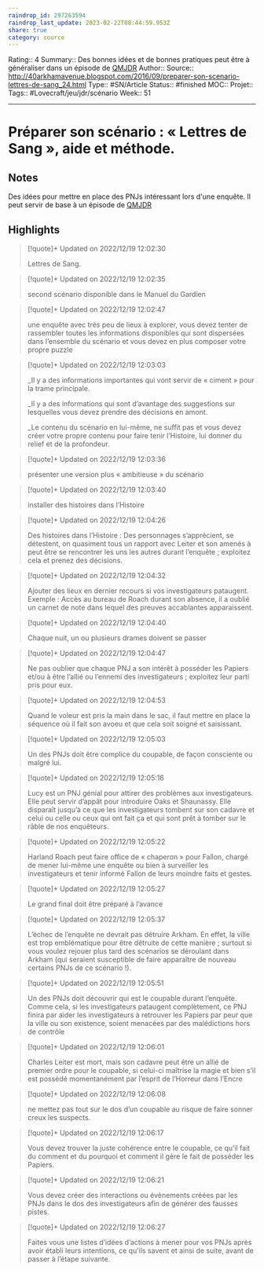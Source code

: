 ```yaml
---
raindrop_id: 297263594
raindrop_last_update: 2023-02-22T08:44:59.953Z
share: true
category: source
---
```


Rating:: 4
Summary:: Des bonnes idées et de bonnes pratiques peut être à généraliser dans un épisode de [QMJDR](QMJDR.md)
Author::
Source:: http://40arkhamavenue.blogspot.com/2016/09/preparer-son-scenario-lettres-de-sang_24.html
Type:: #SN/Article 
Status:: #finished 
MOC::
Projet:: 
Tags:: #Lovecraft/jeu/jdr/scénario
Week:: 51

***
# Préparer son scénario : « Lettres de Sang », aide et méthode.

## Notes

Des idées pour mettre en place des PNJs intéressant lors d'une enquête. 
Il peut servir de base à un épisode de [QMJDR](QMJDR.md)

## Highlights

> [!quote]+ Updated on 2022/12/19 12:02:30
>
> Lettres de Sang.

> [!quote]+ Updated on 2022/12/19 12:02:35
>
> second scénario disponible dans le Manuel du
>Gardien

> [!quote]+ Updated on 2022/12/19 12:02:47
>
> une enquête avec très peu de
>lieux à explorer, vous devez tenter de rassembler toutes les informations
>disponibles qui sont dispersées dans l’ensemble du scénario et vous devez en
>plus composer votre propre puzzle

> [!quote]+ Updated on 2022/12/19 12:03:03
>
> _Il y a des informations importantes qui vont servir de
>« ciment » pour la trame principale.
>
>_Il y a des informations qui sont d’avantage des suggestions
>sur lesquelles vous devez prendre des décisions en amont.
>
>_Le contenu du scénario en lui-même, ne suffit pas et vous
>devez créer votre propre contenu pour faire tenir l’Histoire, lui donner du
>relief et de la profondeur.

> [!quote]+ Updated on 2022/12/19 12:03:36
>
> présenter une version plus
>« ambitieuse » du scénario

> [!quote]+ Updated on 2022/12/19 12:03:40
>
> installer des
>histoires dans l’Histoire

> [!quote]+ Updated on 2022/12/19 12:04:26
>
> Des histoires dans l’Histoire : Des personnages
>s’apprécient, se détestent, on quasiment tous un rapport avec Leiter et son
>amenés à peut être se rencontrer les uns les autres durant l’enquête ; exploitez
>cela et prenez des décisions.

> [!quote]+ Updated on 2022/12/19 12:04:32
>
> Ajouter des lieux en dernier recours si vos investigateurs
>pataugent. Exemple : Accès au bureau de Roach durant son absence, il a
>oublié un carnet de note dans lequel des preuves accablantes apparaissent.

> [!quote]+ Updated on 2022/12/19 12:04:40
>
> Chaque nuit, un ou plusieurs drames doivent se passer

> [!quote]+ Updated on 2022/12/19 12:04:47
>
> Ne pas oublier que chaque PNJ a son intérêt à posséder les
>Papiers et/ou à être l’allié ou l’ennemi des investigateurs ; exploitez
>leur parti pris pour eux.

> [!quote]+ Updated on 2022/12/19 12:04:53
>
> Quand le voleur est pris la main dans le sac, il faut
>mettre en place la séquence où il fait son avoeu et que cela soit soigné et
>saisissant.

> [!quote]+ Updated on 2022/12/19 12:05:03
>
> Un des PNJs doit être complice du coupable, de façon
>consciente ou malgré lui.

> [!quote]+ Updated on 2022/12/19 12:05:16
>
> Lucy est un PNJ génial pour attirer des problèmes aux
>investigateurs. Elle peut servir d’appât pour introduire Oaks et Shaunassy.
>Elle disparaît jusqu’à ce que les investigateurs tombent sur son cadavre et
>celui ou celle ou ceux qui ont fait ça et qui sont prêt à tomber sur le râble
>de nos enquêteurs.

> [!quote]+ Updated on 2022/12/19 12:05:22
>
> Harland Roach peut faire office de « chaperon »
>pour Fallon, chargé de mener lui-même une enquête ou bien à surveiller les
>investigateurs et tenir informé Fallon de leurs moindre faits et gestes.

> [!quote]+ Updated on 2022/12/19 12:05:27
>
> Le grand final doit être préparé à l’avance

> [!quote]+ Updated on 2022/12/19 12:05:37
>
> L’échec de l’enquête ne devrait pas détruire Arkham. En
>effet, la ville est trop emblématique pour être détruite de cette
>manière ; surtout si vous voulez rejouer plus tard des scénarios se
>déroulant dans Arkham (qui seraient susceptible de faire apparaître de nouveau
>certains PNJs de ce scénario !).

> [!quote]+ Updated on 2022/12/19 12:05:51
>
> Un des PNJs doit découvrir qui est le coupable durant
>l’enquête. Comme cela, si les investigateurs pataugent complètement, ce PNJ
>finira par aider les investigateurs à retrouver les Papiers par peur que la
>ville ou son existence, soient menacées par des malédictions hors de contrôle

> [!quote]+ Updated on 2022/12/19 12:06:01
>
> Charles Leiter est mort, mais son cadavre peut être un
>allié de premier ordre pour le coupable, si celui-ci maîtrise la magie et bien
>s’il est possédé momentanément par l’esprit de l’Horreur dans l’Encre

> [!quote]+ Updated on 2022/12/19 12:06:08
>
> ne mettez
>pas tout sur le dos d’un coupable au risque de faire sonner creux les suspects.

> [!quote]+ Updated on 2022/12/19 12:06:17
>
> Vous devez trouver la juste cohérence entre le coupable, ce
>qu’il fait du comment et du pourquoi et comment il gère le fait de posséder les
>Papiers.

> [!quote]+ Updated on 2022/12/19 12:06:21
>
> Vous devez créer des interactions ou évènements créées par les PNJs
>dans le dos des investigateurs afin de générer des fausses pistes.

> [!quote]+ Updated on 2022/12/19 12:06:27
>
> Faites vous une listes d’idées d’actions à mener pour vos
>PNJs après avoir établi leurs intentions, ce qu’ils savent et ainsi de suite,
>avant de passer à l’étape suivante.
